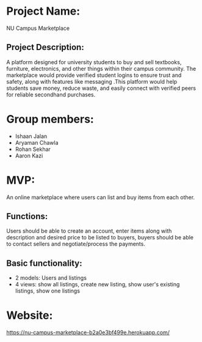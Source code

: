 # Project Name:
NU Campus Marketplace

## Project Description:
A platform designed for university students to buy and sell textbooks, furniture, electronics, and other things within their campus community. The marketplace would provide verified student logins to ensure trust and safety, along with features like messaging .This platform would help students save money, reduce waste, and easily connect with verified peers for reliable secondhand purchases.

# Group members:
- Ishaan Jalan
- Aryaman Chawla
- Rohan Sekhar 
- Aaron Kazi

# MVP: 
An online marketplace where users can list and buy items from each other.

## Functions:
Users should be able to create an account, enter items along with description and desired price to be listed to buyers, buyers should be able to contact sellers and negotiate/process the payments.

## Basic functionality:
- 2 models: Users and listings
- 4 views: show all listings, create new listing, show user's existing listings, show one listings

# Website:
https://nu-campus-marketplace-b2a0e3bf499e.herokuapp.com/
